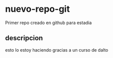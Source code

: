 # nuevo-repo-git
Primer repo creado en github para estadia

## descripcion
esto lo estoy haciendo gracias a un curso de dalto
